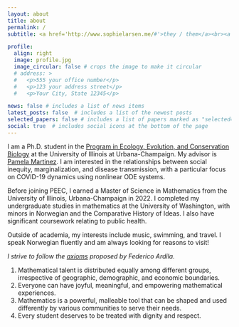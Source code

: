 ```yaml
---
layout: about
title: about
permalink: /
subtitle: <a href='http://www.sophielarsen.me/#'>they / them</a><br><a href="mailto:sll4@illinois.edu">sll4 (at) illinois (dot) edu</a>

profile:
  align: right
  image: profile.jpg
  image_circular: false # crops the image to make it circular
  # address: >
  #   <p>555 your office number</p>
  #   <p>123 your address street</p>
  #   <p>Your City, State 12345</p>

news: false # includes a list of news items
latest_posts: false  # includes a list of the newest posts
selected_papers: false # includes a list of papers marked as "selected={true}"
social: true  # includes social icons at the bottom of the page
---
```


I am a Ph.D. student in the [Program in Ecology, Evolution, and Conservation Biology](https://peec.illinois.edu/) at the University of Illinois at Urbana-Champaign. My advisor is [Pamela Martinez](https://mcb.illinois.edu/faculty/profile/pamelapm/). I am interested in the relationships between social inequity, marginalization, and disease transmission, with a particular focus on COVID-19 dynamics using nonlinear ODE systems.

Before joining PEEC, I earned a Master of Science in Mathematics from the University of Illinois, Urbana-Champaign in 2022. I completed my undergraduate studies in mathematics at the University of Washington, with minors in Norwegian and the Comparative History of Ideas. I also have significant coursework relating to public health.

Outside of academia, my interests include music, swimming, and travel. I speak Norwegian fluently and am always looking for reasons to visit! 

*I strive to follow the [axioms](http://math.sfsu.edu/federico/Articles/noticesfinal.pdf) proposed by Federico Ardila.*

1. Mathematical talent is distributed equally among different groups, irrespective of geographic, demographic, and economic boundaries.
2. Everyone can have joyful, meaningful, and empowering mathematical experiences.
3. Mathematics is a powerful, malleable tool that can be shaped and used differently by various communities to serve their needs.
4. Every student deserves to be treated with dignity and respect.


<!-- Write your biography here. Tell the world about yourself. Link to your favorite [subreddit](http://reddit.com). You can put a picture in, too. The code is already in, just name your picture `prof_pic.jpg` and put it in the `img/` folder.

Put your address / P.O. box / other info right below your picture. You can also disable any of these elements by editing `profile` property of the YAML header of your `_pages/about.md`. Edit `_bibliography/papers.bib` and Jekyll will render your [publications page](/al-folio/publications/) automatically.

Link to your social media connections, too. This theme is set up to use [Font Awesome icons](http://fortawesome.github.io/Font-Awesome/) and [Academicons](https://jpswalsh.github.io/academicons/), like the ones below. Add your Facebook, Twitter, LinkedIn, Google Scholar, or just disable all of them. -->
